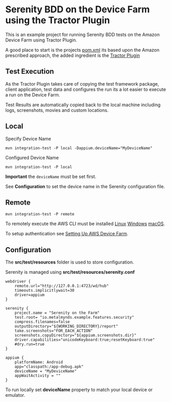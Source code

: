 # Serenity BDD on the Device Farm using the Tractor Plugin

This is an example project for running Serenity BDD tests on the Amazon Device Farm using Tractor Plugin.

A good place to start is the projects [pom.xml](https://github.com/metalmynds/tractor-maven-serenity/blob/master/pom.xml) its based upon the Amazon prescribed approach, the added ingredient is the [Tractor Plugin](https://github.com/metalmynds/tractor)
## Test Execution

As the Tractor Plugin takes care of copying the test framework package, client application, test data and configures the run its a lot easier to execute a run on the Device Farm.

Test Results are automatically copied back to the local machine including logs, screenshots, movies and custom locations.

## Local
	
Specify Device Name
	
	mvn integration-test -P local -Dappium.deviceName="MyDeviceName"

Configured Device Name
	
	mvn integration-test -P local

**Important**
the
``deviceName``
must be set first.

See 
**Configuration**
to set the device name in the Serenity configuration file.


## Remote

	mvn integration-test -P remote

To remotely execute the AWS CLI must be installed [Linux](https://docs.aws.amazon.com/cli/latest/userguide/awscli-install-linux.html) [Windows](https://docs.aws.amazon.com/cli/latest/userguide/awscli-install-windows.html) [macOS](https://docs.aws.amazon.com/cli/latest/userguide/cli-install-macos.html).

To setup authentication see [Setting Up AWS Device Farm](https://docs.aws.amazon.com/devicefarm/latest/developerguide/setting-up.html).
		
## Configuration

The
**src/test/resources**
folder is used to store configuration.

Serenity is managed using
**src/test/resources/serenity.conf**

	webdriver {
		remote.url="http://127.0.0.1:4723/wd/hub"
		timeouts.implicitlywait=30
		driver=appium
	}
	
	serenity {
		project.name = "Serenity on the Farm"
		test.root= "io.metalmynds.example.features.security"
		compress.filenames=false
		outputDirectory="${WORKING_DIRECTORY}/report"
		take.screenshots="FOR_EACH_ACTION"
		screenshots.copyDirectory="${appium.screenshots.dir}"
		driver.capabilities="unicodeKeyboard:true;resetKeyboard:true"
		#dry.run=true
	}
	
	appium {
		platformName: Android
		app="classpath:/app-debug.apk"
		deviceName = "MyDeviceName"
		appWaitActivity = ""
	}

To run locally set **deviceName** property to match your local device or emulator.